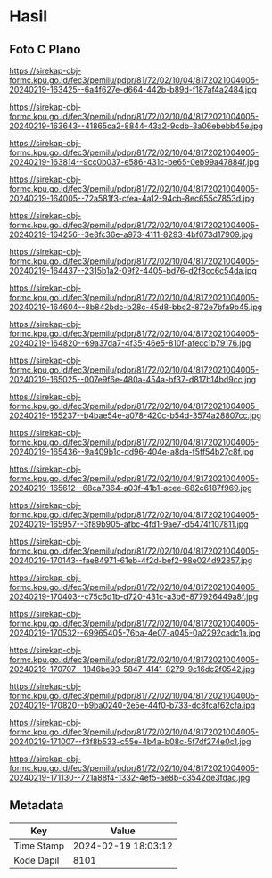 # Hasil

## Foto C Plano

https://sirekap-obj-formc.kpu.go.id/fec3/pemilu/pdpr/81/72/02/10/04/8172021004005-20240219-163425--6a4f627e-d664-442b-b89d-f187af4a2484.jpg

https://sirekap-obj-formc.kpu.go.id/fec3/pemilu/pdpr/81/72/02/10/04/8172021004005-20240219-163643--41865ca2-8844-43a2-9cdb-3a06ebebb45e.jpg

https://sirekap-obj-formc.kpu.go.id/fec3/pemilu/pdpr/81/72/02/10/04/8172021004005-20240219-163814--9cc0b037-e586-431c-be65-0eb99a47884f.jpg

https://sirekap-obj-formc.kpu.go.id/fec3/pemilu/pdpr/81/72/02/10/04/8172021004005-20240219-164005--72a581f3-cfea-4a12-94cb-8ec655c7853d.jpg

https://sirekap-obj-formc.kpu.go.id/fec3/pemilu/pdpr/81/72/02/10/04/8172021004005-20240219-164256--3e8fc36e-a973-4111-8293-4bf073d17909.jpg

https://sirekap-obj-formc.kpu.go.id/fec3/pemilu/pdpr/81/72/02/10/04/8172021004005-20240219-164437--2315b1a2-09f2-4405-bd76-d2f8cc6c54da.jpg

https://sirekap-obj-formc.kpu.go.id/fec3/pemilu/pdpr/81/72/02/10/04/8172021004005-20240219-164604--8b842bdc-b28c-45d8-bbc2-872e7bfa9b45.jpg

https://sirekap-obj-formc.kpu.go.id/fec3/pemilu/pdpr/81/72/02/10/04/8172021004005-20240219-164820--69a37da7-4f35-46e5-810f-afecc1b79176.jpg

https://sirekap-obj-formc.kpu.go.id/fec3/pemilu/pdpr/81/72/02/10/04/8172021004005-20240219-165025--007e9f6e-480a-454a-bf37-d817b14bd9cc.jpg

https://sirekap-obj-formc.kpu.go.id/fec3/pemilu/pdpr/81/72/02/10/04/8172021004005-20240219-165237--b4bae54e-a078-420c-b54d-3574a28807cc.jpg

https://sirekap-obj-formc.kpu.go.id/fec3/pemilu/pdpr/81/72/02/10/04/8172021004005-20240219-165436--9a409b1c-dd96-404e-a8da-f5ff54b27c8f.jpg

https://sirekap-obj-formc.kpu.go.id/fec3/pemilu/pdpr/81/72/02/10/04/8172021004005-20240219-165612--68ca7364-a03f-41b1-acee-682c6187f969.jpg

https://sirekap-obj-formc.kpu.go.id/fec3/pemilu/pdpr/81/72/02/10/04/8172021004005-20240219-165957--3f89b905-afbc-4fd1-9ae7-d5474f107811.jpg

https://sirekap-obj-formc.kpu.go.id/fec3/pemilu/pdpr/81/72/02/10/04/8172021004005-20240219-170143--fae84971-61eb-4f2d-bef2-98e024d92857.jpg

https://sirekap-obj-formc.kpu.go.id/fec3/pemilu/pdpr/81/72/02/10/04/8172021004005-20240219-170403--c75c6d1b-d720-431c-a3b6-877926449a8f.jpg

https://sirekap-obj-formc.kpu.go.id/fec3/pemilu/pdpr/81/72/02/10/04/8172021004005-20240219-170532--69965405-76ba-4e07-a045-0a2292cadc1a.jpg

https://sirekap-obj-formc.kpu.go.id/fec3/pemilu/pdpr/81/72/02/10/04/8172021004005-20240219-170707--1846be93-5847-4141-8279-9c16dc2f0542.jpg

https://sirekap-obj-formc.kpu.go.id/fec3/pemilu/pdpr/81/72/02/10/04/8172021004005-20240219-170820--b9ba0240-2e5e-44f0-b733-dc8fcaf62cfa.jpg

https://sirekap-obj-formc.kpu.go.id/fec3/pemilu/pdpr/81/72/02/10/04/8172021004005-20240219-171007--f3f8b533-c55e-4b4a-b08c-5f7df274e0c1.jpg

https://sirekap-obj-formc.kpu.go.id/fec3/pemilu/pdpr/81/72/02/10/04/8172021004005-20240219-171130--721a88f4-1332-4ef5-ae8b-c3542de3fdac.jpg


## Metadata

| Key        | Value               |
| ---------- | ------------------- |
| Time Stamp | 2024-02-19 18:03:12 |
| Kode Dapil | 8101                |



